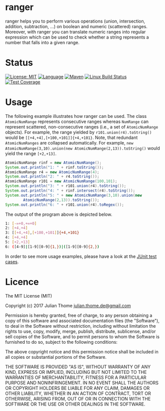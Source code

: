 # ranger

ranger helps you to perform various operations (union, intersection, addition,
subtraction, ...) on boolean and numeric (scattered) ranges. Moreover, with
ranger you can translate numeric ranges into regular expression which can
be used to check whether a string represents a number that falls into a given
range. 

# Status

[![License: MIT](https://img.shields.io/badge/License-MIT-yellow.svg)][licence]
[![Language](http://img.shields.io/badge/language-java-brightgreen.svg)][language]
[![Maven](https://maven-badges.herokuapp.com/maven-central/com.github.julianthome/ranger/badge.svg)][maven]
[![Linux Build Status](https://img.shields.io/travis/julianthome/ranger/master.svg?label=Linux%20build)][travis]
[![Test Coverage](https://codecov.io/gh/julianthome/ranger/branch/master/graph/badge.svg)][coverage]

[licence]: https://opensource.org/licenses/mit
[language]: https://www.java.com
[maven]: https://maven-badges.herokuapp.com/maven-central/com.github.julianthome/ranger
[travis]: https://travis-ci.org/julianthome/ranger
[coverage]: https://codecov.io/gh/julianthome/ranger 

# Usage

The following example illustrates how ranger can be used. The class
`AtomicNumRange` represents consecutive ranges whereas `NumRange` can represent
scattered, non-consecutive ranges (i.e., a set of `AtomicNumRange` objects).
For example, the range yielded by `r101.union(r4).toString()` would be
`[[+4,+4],[+100,+101]]{+4,+101}`. Note, that redundant `AtomicNumRanges` are
collapsed automatically. For example, `new AtomicNumRange(3,10).union(new
AtomicNumRange(2,13)).toString()` would yield the range `[+2,+13]`.


``` java
AtomicNumRange rinf = new AtomicNumRange();
System.out.println("1: " + rinf.toString());
AtomicNumRange r4 = new AtomicNumRange(4);
System.out.println("2: " + r4.toString());
AtomicNumRange r101 = new AtomicNumRange(100,101);
System.out.println("3: " + r101.union(r4).toString());
System.out.println("4: " + rinf.intersect(r4).toString());
System.out.println("5: " + new AtomicNumRange(3,10).union(new
        AtomicNumRange(2,13)).toString());
System.out.println("6: " + r101.union(r4).toRegex());
```

The output of the program above is depicted below.

``` bash
1: [-∞+0,+∞+0]
2: [+4,+4]
3: [[+4,+4],[+100,+101]]{+4,+101}
4: [+4,+4]
5: [+2,+13]
6: ([4-9]|[1-9][0-9]{1,})|([1-9][0-9]{2,})
```

In order to see more usage examples, please have a look at the [JUnit test
cases](https://github.com/julianthome/ranger/tree/master/src/test/java).


# Licence

The MIT License (MIT)

Copyright (c) 2017 Julian Thome <julian.thome.de@gmail.com>

Permission is hereby granted, free of charge, to any person obtaining a copy of
this software and associated documentation files (the "Software"), to deal in
the Software without restriction, including without limitation the rights to
use, copy, modify, merge, publish, distribute, sublicense, and/or sell copies
of the Software, and to permit persons to whom the Software is furnished to do
so, subject to the following conditions:

The above copyright notice and this permission notice shall be included in all
copies or substantial portions of the Software.

THE SOFTWARE IS PROVIDED "AS IS", WITHOUT WARRANTY OF ANY KIND, EXPRESS OR
IMPLIED, INCLUDING BUT NOT LIMITED TO THE WARRANTIES OF MERCHANTABILITY,
FITNESS FOR A PARTICULAR PURPOSE AND NONINFRINGEMENT. IN NO EVENT SHALL THE
AUTHORS OR COPYRIGHT HOLDERS BE LIABLE FOR ANY CLAIM, DAMAGES OR OTHER
LIABILITY, WHETHER IN AN ACTION OF CONTRACT, TORT OR OTHERWISE, ARISING FROM,
OUT OF OR IN CONNECTION WITH THE SOFTWARE OR THE USE OR OTHER DEALINGS IN THE
SOFTWARE.
